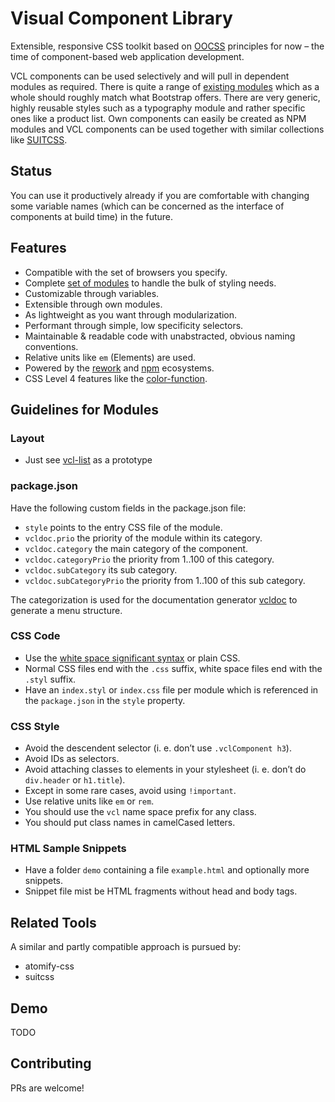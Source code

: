 # Visual Component Library

Extensible, responsive CSS toolkit based on
[OOCSS](https://github.com/stubbornella/oocss/wiki)
principles for now – the time of component-based web
application development.

VCL components can be used selectively and will pull in
dependent modules as required.
There is quite a range of [existing modules](https://github.com/vcl/)
which as a whole should roughly match what Bootstrap offers.
There are very generic, highly reusable styles such as
a typography module and rather specific ones like a product list.
Own components can easily be created as NPM modules and
VCL components can be used together with similar collections
like [SUITCSS](https://github.com/suitcss).

## Status

You can use it productively already if you are comfortable
with changing some variable names (which can be concerned as
the interface of components at build time) in the future.

## Features

- Compatible with the set of browsers you specify.
- Complete [set of modules](https://github.com/vcl)
  to handle the bulk of styling needs.
- Customizable through variables.
- Extensible through own modules.
- As lightweight as you want through modularization.
- Performant through simple, low specificity selectors.
- Maintainable & readable code with unabstracted, obvious naming conventions.
- Relative units like `em` (Elements) are used.
- Powered by the [rework](https://github.com/reworkcss)
  and [npm](https://www.npmjs.org/) ecosystems.
- CSS Level 4 features like the
  [color-function](http://dev.w3.org/csswg/css-color/#modifying-colors).

## Guidelines for Modules

### Layout

- Just see [vcl-list](https://github.com/vcl/list) as a prototype

### package.json

Have the following custom fields in the package.json file:

- `style` points to the entry CSS file of the module.
- `vcldoc.prio` the priority of the module within its category.
- `vcldoc.category` the main category of the component.
- `vcldoc.categoryPrio` the priority from 1..100 of this category.
- `vcldoc.subCategory` its sub category.
- `vcldoc.subCategoryPrio` the priority from 1..100 of this sub category.

The categorization is used for the documentation generator
[vcldoc](https://github.com/vcl/vcldoc) to generate a menu
structure.

### CSS Code

- Use the [white space significant syntax](https://www.npmjs.org/package/css-whitespace) or plain CSS.
- Normal CSS files end with the `.css` suffix, white space files end with the `.styl` suffix.
- Have an `index.styl` or `index.css` file per module which is referenced in the `package.json` in the `style` property.

### CSS Style

- Avoid the descendent selector (i. e. don’t use `.vclComponent h3`).
- Avoid IDs as selectors.
- Avoid attaching classes to elements in your stylesheet (i. e. don’t do `div.header` or `h1.title`).
- Except in some rare cases, avoid using `!important`.
- Use relative units like `em` or `rem`.
- You should use the `vcl` name space prefix for any class.
- You should put class names in camelCased letters.

### HTML Sample Snippets

- Have a folder `demo` containing a file `example.html` and optionally more snippets.
- Snippet file mist be HTML fragments without head and body tags.

## Related Tools

A similar and partly compatible approach is pursued by:

- atomify-css
- suitcss

## Demo

TODO

## Contributing

PRs are welcome!
